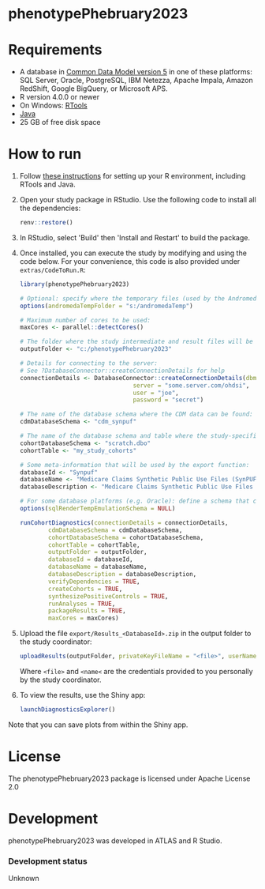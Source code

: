 phenotypePhebruary2023
==============================


Requirements
============

- A database in [Common Data Model version 5](https://github.com/OHDSI/CommonDataModel) in one of these platforms: SQL Server, Oracle, PostgreSQL, IBM Netezza, Apache Impala, Amazon RedShift, Google BigQuery, or Microsoft APS.
- R version 4.0.0 or newer
- On Windows: [RTools](http://cran.r-project.org/bin/windows/Rtools/)
- [Java](http://java.com)
- 25 GB of free disk space

How to run
==========
1. Follow [these instructions](https://ohdsi.github.io/Hades/rSetup.html) for setting up your R environment, including RTools and Java. 

2. Open your study package in RStudio. Use the following code to install all the dependencies:

	```r
	renv::restore()
	```

3. In RStudio, select 'Build' then 'Install and Restart' to build the package.

3. Once installed, you can execute the study by modifying and using the code below. For your convenience, this code is also provided under `extras/CodeToRun.R`:

	```r
	library(phenotypePhebruary2023)
	
	# Optional: specify where the temporary files (used by the Andromeda package) will be created:
	options(andromedaTempFolder = "s:/andromedaTemp")
	
	# Maximum number of cores to be used:
	maxCores <- parallel::detectCores()
	
	# The folder where the study intermediate and result files will be written:
	outputFolder <- "c:/phenotypePhebruary2023"
	
	# Details for connecting to the server:
	# See ?DatabaseConnector::createConnectionDetails for help
	connectionDetails <- DatabaseConnector::createConnectionDetails(dbms = "postgresql",
									server = "some.server.com/ohdsi",
									user = "joe",
									password = "secret")
	
	# The name of the database schema where the CDM data can be found:
	cdmDatabaseSchema <- "cdm_synpuf"
	
	# The name of the database schema and table where the study-specific cohorts will be instantiated:
	cohortDatabaseSchema <- "scratch.dbo"
	cohortTable <- "my_study_cohorts"
	
	# Some meta-information that will be used by the export function:
	databaseId <- "Synpuf"
	databaseName <- "Medicare Claims Synthetic Public Use Files (SynPUFs)"
	databaseDescription <- "Medicare Claims Synthetic Public Use Files (SynPUFs) were created to allow interested parties to gain familiarity using Medicare claims data while protecting beneficiary privacy. These files are intended to promote development of software and applications that utilize files in this format, train researchers on the use and complexities of Centers for Medicare and Medicaid Services (CMS) claims, and support safe data mining innovations. The SynPUFs were created by combining randomized information from multiple unique beneficiaries and changing variable values. This randomization and combining of beneficiary information ensures privacy of health information."
	
	# For some database platforms (e.g. Oracle): define a schema that can be used to emulate temp tables:
	options(sqlRenderTempEmulationSchema = NULL)
	
	runCohortDiagnostics(connectionDetails = connectionDetails,
            cdmDatabaseSchema = cdmDatabaseSchema,
            cohortDatabaseSchema = cohortDatabaseSchema,
            cohortTable = cohortTable,
            outputFolder = outputFolder,
            databaseId = databaseId,
            databaseName = databaseName,
            databaseDescription = databaseDescription,
            verifyDependencies = TRUE,
            createCohorts = TRUE,
            synthesizePositiveControls = TRUE,
            runAnalyses = TRUE,
            packageResults = TRUE,
            maxCores = maxCores)
	```

4. Upload the file ```export/Results_<DatabaseId>.zip``` in the output folder to the study coordinator:

	```r
	uploadResults(outputFolder, privateKeyFileName = "<file>", userName = "<name>")
	```
	
	Where ```<file>``` and ```<name<``` are the credentials provided to you personally by the study coordinator.
		
5. To view the results, use the Shiny app:

	```r
	launchDiagnosticsExplorer()
	```
  
  Note that you can save plots from within the Shiny app. 

License
=======
The phenotypePhebruary2023 package is licensed under Apache License 2.0

Development
===========
phenotypePhebruary2023 was developed in ATLAS and R Studio.

### Development status

Unknown
